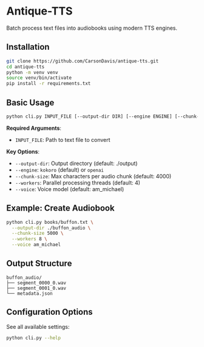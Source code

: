 # Antique-TTS

Batch process text files into audiobooks using modern TTS engines.

## Installation
```bash
git clone https://github.com/CarsonDavis/antique-tts.git
cd antique-tts
python -m venv venv
source venv/bin/activate
pip install -r requirements.txt
```

## Basic Usage
```bash
python cli.py INPUT_FILE [--output-dir DIR] [--engine ENGINE] [--chunk-size SIZE]
```

**Required Arguments**:
- `INPUT_FILE`: Path to text file to convert

**Key Options**:
- `--output-dir`: Output directory (default: ./output)
- `--engine`: `kokoro` (default) or `openai`
- `--chunk-size`: Max characters per audio chunk (default: 4000)
- `--workers`: Parallel processing threads (default: 4)
- `--voice`: Voice model (default: am_michael)

## Example: Create Audiobook
```bash
python cli.py books/buffon.txt \
  --output-dir ./buffon_audio \
  --chunk-size 5000 \
  --workers 8 \
  --voice am_michael
```

## Output Structure
```
buffon_audio/
├── segment_0000_0.wav
├── segment_0001_0.wav
└── metadata.json
```

## Configuration Options
See all available settings:
```bash
python cli.py --help
```
